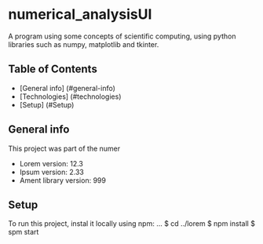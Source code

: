 # numerical_analysisUI
A program using some concepts of scientific computing, using python libraries such as numpy, matplotlib and tkinter.

## Table of Contents

* [General info] (#general-info)
* [Technologies] (#technologies)
* [Setup] (#Setup)

## General info
This project was part of the numer
* Lorem version: 12.3
* Ipsum version: 2.33
* Ament library version: 999

## Setup
To run this project, instal it locally using npm:
...
$ cd ../lorem
$ npm install
$ spm start
```

